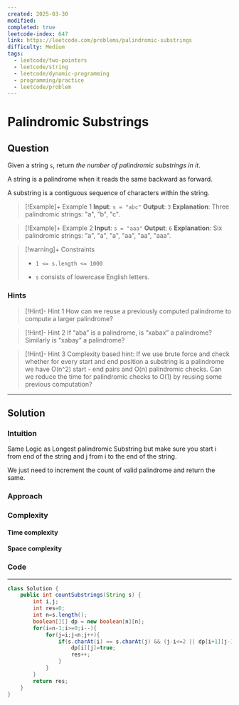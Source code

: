 ```yaml
---
created: 2025-03-30
modified: 
completed: true
leetcode-index: 647
link: https://leetcode.com/problems/palindromic-substrings
difficulty: Medium
tags:
  - leetcode/two-pointers
  - leetcode/string
  - leetcode/dynamic-programming
  - programming/practice
  - leetcode/problem
---
```

# Palindromic Substrings

## Question
Given a string `s`, return *the number of palindromic substrings in it*.

A string is a palindrome when it reads the same backward as forward.

A substring is a contiguous sequence of characters within the string.

 

>[!Example]+ Example 1
>**Input**: `s = "abc"`
>**Output**: `3`
>**Explanation**:
>Three palindromic strings: "a", "b", "c". 

>[!Example]+ Example 2
>**Input**: `s = "aaa"`
>**Output**: `6`
>**Explanation**:
>Six palindromic strings: "a", "a", "a", "aa", "aa", "aaa". 

>[!warning]+ Constraints
>- `1 <= s.length <= 1000`
>
>- `s` consists of lowercase English letters.
### Hints
>[!Hint]- Hint 1
>How can we reuse a previously computed palindrome to compute a larger palindrome?

>[!Hint]- Hint 2
>If “aba” is a palindrome, is “xabax” a palindrome? Similarly is “xabay” a palindrome?

>[!Hint]- Hint 3
>Complexity based hint:
>If we use brute force and check whether for every start and end position a substring is a palindrome we have O(n^2) start - end pairs and O(n) palindromic checks. Can we reduce the time for palindromic checks to O(1) by reusing some previous computation?

---
## Solution

### Intuition
Same Logic as Longest palindromic Substring but make sure you start i from end of the string and j from i to the end of the string.

We just need to increment the count of valid palindrome and return the same.


### Approach



### Complexity

#### Time complexity


#### Space complexity


### Code
---
```java
class Solution {
    public int countSubstrings(String s) {
        int i,j;
        int res=0;
        int n=s.length();
        boolean[][] dp = new boolean[n][n];
        for(i=n-1;i>=0;i--){
            for(j=i;j<n;j++){
                if(s.charAt(i) == s.charAt(j) && (j-i<=2 || dp[i+1][j-1]==true)){
                    dp[i][j]=true;
                    res++;
                }
            }
        }
        return res;
    }
}
```